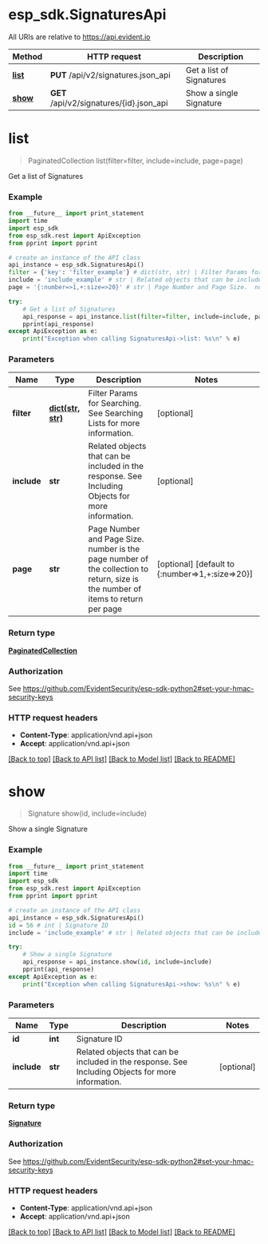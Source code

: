 # esp_sdk.SignaturesApi

All URIs are relative to https://api.evident.io

Method | HTTP request | Description
------------- | ------------- | -------------
[**list**](SignaturesApi.md#list) | **PUT** /api/v2/signatures.json_api | Get a list of Signatures
[**show**](SignaturesApi.md#show) | **GET** /api/v2/signatures/{id}.json_api | Show a single Signature


# **list**
> PaginatedCollection list(filter=filter, include=include, page=page)

Get a list of Signatures

### Example 
```python
from __future__ import print_statement
import time
import esp_sdk
from esp_sdk.rest import ApiException
from pprint import pprint

# create an instance of the API class
api_instance = esp_sdk.SignaturesApi()
filter = {'key': 'filter_example'} # dict(str, str) | Filter Params for Searching.  See Searching Lists for more information. (optional)
include = 'include_example' # str | Related objects that can be included in the response.  See Including Objects for more information. (optional)
page = '{:number=>1,+:size=>20}' # str | Page Number and Page Size.  number is the page number of the collection to return, size is the number of items to return per page (optional) (default to {:number=>1,+:size=>20})

try: 
    # Get a list of Signatures
    api_response = api_instance.list(filter=filter, include=include, page=page)
    pprint(api_response)
except ApiException as e:
    print("Exception when calling SignaturesApi->list: %s\n" % e)
```

### Parameters

Name | Type | Description  | Notes
------------- | ------------- | ------------- | -------------
 **filter** | [**dict(str, str)**](str.md)| Filter Params for Searching.  See Searching Lists for more information. | [optional] 
 **include** | **str**| Related objects that can be included in the response.  See Including Objects for more information. | [optional] 
 **page** | **str**| Page Number and Page Size.  number is the page number of the collection to return, size is the number of items to return per page | [optional] [default to {:number&#x3D;&gt;1,+:size&#x3D;&gt;20}]

### Return type

[**PaginatedCollection**](PaginatedCollection.md)

### Authorization

See https://github.com/EvidentSecurity/esp-sdk-python2#set-your-hmac-security-keys

### HTTP request headers

 - **Content-Type**: application/vnd.api+json
 - **Accept**: application/vnd.api+json

[[Back to top]](#) [[Back to API list]](../README.md#documentation-for-api-endpoints) [[Back to Model list]](../README.md#documentation-for-models) [[Back to README]](../README.md)

# **show**
> Signature show(id, include=include)

Show a single Signature

### Example 
```python
from __future__ import print_statement
import time
import esp_sdk
from esp_sdk.rest import ApiException
from pprint import pprint

# create an instance of the API class
api_instance = esp_sdk.SignaturesApi()
id = 56 # int | Signature ID
include = 'include_example' # str | Related objects that can be included in the response.  See Including Objects for more information. (optional)

try: 
    # Show a single Signature
    api_response = api_instance.show(id, include=include)
    pprint(api_response)
except ApiException as e:
    print("Exception when calling SignaturesApi->show: %s\n" % e)
```

### Parameters

Name | Type | Description  | Notes
------------- | ------------- | ------------- | -------------
 **id** | **int**| Signature ID | 
 **include** | **str**| Related objects that can be included in the response.  See Including Objects for more information. | [optional] 

### Return type

[**Signature**](Signature.md)

### Authorization

See https://github.com/EvidentSecurity/esp-sdk-python2#set-your-hmac-security-keys

### HTTP request headers

 - **Content-Type**: application/vnd.api+json
 - **Accept**: application/vnd.api+json

[[Back to top]](#) [[Back to API list]](../README.md#documentation-for-api-endpoints) [[Back to Model list]](../README.md#documentation-for-models) [[Back to README]](../README.md)

